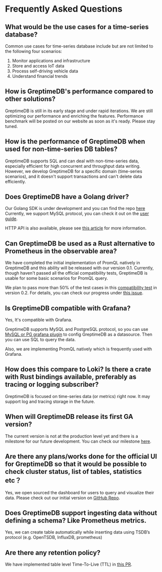 # Frequently Asked Questions

## What would be the use cases for a time-series database?

Common use cases for time-series database include but are not limited to the following four scenarios:
1. Monitor applications and infrastructure
2. Store and access IoT data
3. Process self-driving vehicle data
4. Understand financial trends

## How is GreptimeDB's performance compared to other solutions?
GreptimeDB is still in its early stage and under rapid iterations. We are still optimizing our performance and enriching the features. Performance benchmark will be posted on our website as soon as it's ready. Please stay tuned.

## How is the performance of GreptimeDB when used for non-time-series DB tables?
GreptimeDB supports SQL and can deal with non-time-series data, especially efficient for high concurrent and throughput data writing. However, we develop GreptimeDB for a specific domain (time-series scenarios), and it doesn't support transactions and can't delete data efficiently.

## Does GreptimeDB have a Golang driver?

Our Golang SDK is under development and you can find the repo [here](https://github.com/GreptimeTeam/greptimedb-client-go)
Currently, we support MySQL protocol, you can check it out on the [user guide](https://docs.greptime.com/user-guide/supported-protocols/mysql ). 

HTTP API is also available, please see [this article](https://docs.greptime.com/user-guide/supported-protocols/http-api) for more information. 

## Can GreptimeDB be used as a Rust alternative to Prometheus in the observable area?

We have completed the initial implementation of PromQL natively in GreptimeDB and this ability will be released with our version 0.1. 
Currently, though haven't passed all the official compatibility tests, GreptimeDB is usable for some basic scenarios for PromQL query. 

We plan to pass more than 50% of the test cases in this [compatibility test](https://promlabs.com/promql-compliance-tests/) in version 0.2. For details, you can check our progress under [this issue](https://github.com/GreptimeTeam/greptimedb/issues/596).

## Is GreptimeDB compatible with Grafana?

Yes, It's compatible with Grafana. 

GreptimeDB supports MySQL and PostgreSQL protocol, so you can use [MySQL or PG grafana
plugin](https://grafana.com/docs/grafana/latest/datasources/mysql/) to config GreptimeDB as a datasource. Then you can use SQL to query the data. 

Also, we are implementing PromQL natively which is frequently used with Grafana.

## How does this compare to Loki? Is there a crate with Rust bindings available, preferably as tracing or logging subscriber?

GreptimeDB is focused on time-series data (or metrics) right now. It may support log and tracing storage in the future.

## When will GreptimeDB release its first GA version?
The current version is not at the production level yet and there is a milestone for our future development. 
You can check our milestone [here](https://github.com/GreptimeTeam/greptimedb/milestone/2).

## Are there any plans/works done for the official UI for GreptimeDB so that it would be possible to check cluster status, list of tables, statistics etc？

Yes, we open sourced the dashboard for users to query and visualize their data.
Please check out our initial version on [GitHub Repo](https://github.com/GreptimeTeam/dashboard). 

## Does GreptimeDB support ingesting data without defining a schema? Like Prometheus metrics.
Yes, we can create table automatically while inserting data using TSDB’s protocol (e.g. OpenTSDB, InfluxDB, prometheus)

## Are there any retention policy? 

We have implemented table level Time-To-Live (TTL) in [this PR](https://github.com/GreptimeTeam/greptimedb/pull/1052).